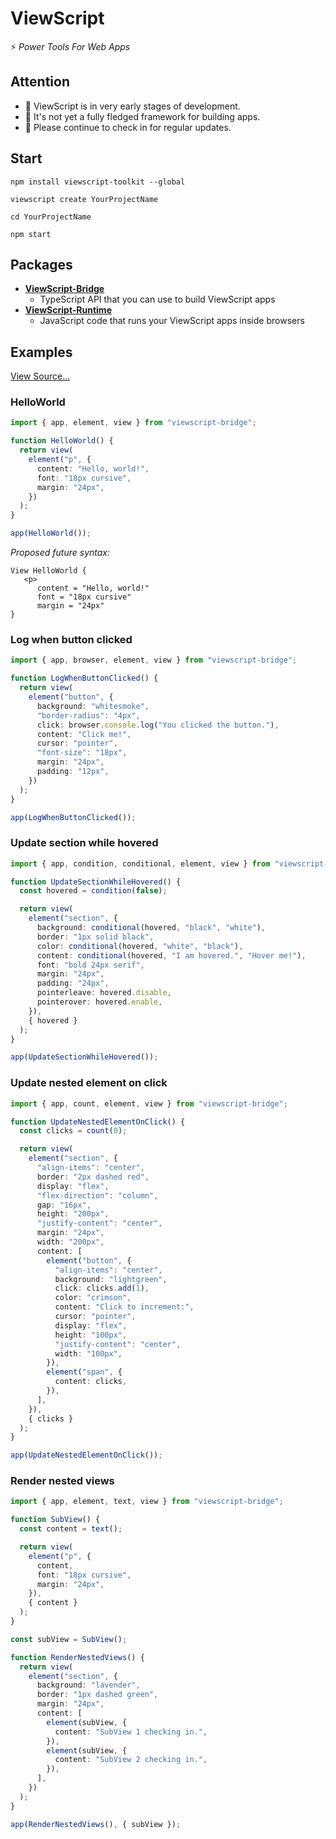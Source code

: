 # ViewScript

⚡️ _Power Tools For Web Apps_

## Attention

- 👋 ViewScript is in very early stages of development.
- 💁 It's not yet a fully fledged framework for building apps.
- 🙏 Please continue to check in for regular updates.

## Start

```
npm install viewscript-toolkit --global

viewscript create YourProjectName

cd YourProjectName

npm start
```

## Packages

- [**ViewScript-Bridge**](https://github.com/alexyuly/ViewScript-Bridge)
  - TypeScript API that you can use to build ViewScript apps
- [**ViewScript-Runtime**](https://github.com/alexyuly/ViewScript-Runtime)
  - JavaScript code that runs your ViewScript apps inside browsers

## Examples

[View Source...](https://github.com/alexyuly/ViewScript-Toolkit/tree/main/examples/bridge/src)

### HelloWorld

```ts
import { app, element, view } from "viewscript-bridge";

function HelloWorld() {
  return view(
    element("p", {
      content: "Hello, world!",
      font: "18px cursive",
      margin: "24px",
    })
  );
}

app(HelloWorld());
```

_Proposed future syntax:_

```
View HelloWorld {
   <p>
      content = "Hello, world!"
      font = "18px cursive"
      margin = "24px"
}
```

### Log when button clicked

```ts
import { app, browser, element, view } from "viewscript-bridge";

function LogWhenButtonClicked() {
  return view(
    element("button", {
      background: "whitesmoke",
      "border-radius": "4px",
      click: browser.console.log("You clicked the button."),
      content: "Click me!",
      cursor: "pointer",
      "font-size": "18px",
      margin: "24px",
      padding: "12px",
    })
  );
}

app(LogWhenButtonClicked());
```

### Update section while hovered

```ts
import { app, condition, conditional, element, view } from "viewscript-bridge";

function UpdateSectionWhileHovered() {
  const hovered = condition(false);

  return view(
    element("section", {
      background: conditional(hovered, "black", "white"),
      border: "1px solid black",
      color: conditional(hovered, "white", "black"),
      content: conditional(hovered, "I am hovered.", "Hover me!"),
      font: "bold 24px serif",
      margin: "24px",
      padding: "24px",
      pointerleave: hovered.disable,
      pointerover: hovered.enable,
    }),
    { hovered }
  );
}

app(UpdateSectionWhileHovered());
```

### Update nested element on click

```ts
import { app, count, element, view } from "viewscript-bridge";

function UpdateNestedElementOnClick() {
  const clicks = count(0);

  return view(
    element("section", {
      "align-items": "center",
      border: "2px dashed red",
      display: "flex",
      "flex-direction": "column",
      gap: "16px",
      height: "200px",
      "justify-content": "center",
      margin: "24px",
      width: "200px",
      content: [
        element("button", {
          "align-items": "center",
          background: "lightgreen",
          click: clicks.add(1),
          color: "crimson",
          content: "Click to increment:",
          cursor: "pointer",
          display: "flex",
          height: "100px",
          "justify-content": "center",
          width: "100px",
        }),
        element("span", {
          content: clicks,
        }),
      ],
    }),
    { clicks }
  );
}

app(UpdateNestedElementOnClick());
```

### Render nested views

```ts
import { app, element, text, view } from "viewscript-bridge";

function SubView() {
  const content = text();

  return view(
    element("p", {
      content,
      font: "18px cursive",
      margin: "24px",
    }),
    { content }
  );
}

const subView = SubView();

function RenderNestedViews() {
  return view(
    element("section", {
      background: "lavender",
      border: "1px dashed green",
      margin: "24px",
      content: [
        element(subView, {
          content: "SubView 1 checking in.",
        }),
        element(subView, {
          content: "SubView 2 checking in.",
        }),
      ],
    })
  );
}

app(RenderNestedViews(), { subView });
```
